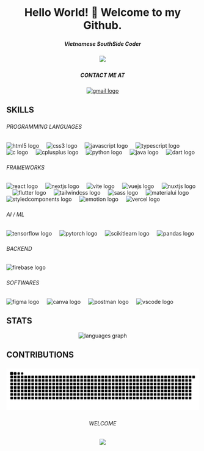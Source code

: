 <h1 align="center">Hello World! 👋 Welcome to my Github.</h1>

###

<h5 align="center">Vietnamese SouthSide Coder</h5>

###

<div align="center">
  <img height="200" src="https://media.giphy.com/media/6ib6KPmkeAjDTxMxij/giphy.gif?cid=ecf05e47g94dsxq0dr1m5rft32j2yqnpg4o1tvlljew6ed4r&ep=v1_gifs_search&rid=giphy.gif&ct=g"  />
</div>

###

<h5 align="center">CONTACT ME AT</h5>

###

<div align="center">
  <a href="mailto:tqmnhat225@gmail.com" target="_blank">
    <img src="https://raw.githubusercontent.com/maurodesouza/profile-readme-generator/master/src/assets/icons/social/gmail/default.svg" width="72" height="40" alt="gmail logo"  />
  </a>
</div>

###

<h2 align="left">SKILLS</h2>

###

<h6 align="left">PROGRAMMING  LANGUAGES</h6>

###

<div align="left">
  <img src="https://skillicons.dev/icons?i=html" height="40" alt="html5 logo"  />
  <img width="12" />
  <img src="https://skillicons.dev/icons?i=css" height="40" alt="css3 logo"  />
  <img width="12" />
  <img src="https://skillicons.dev/icons?i=js" height="40" alt="javascript logo"  />
  <img width="12" />
  <img src="https://skillicons.dev/icons?i=ts" height="40" alt="typescript logo"  />
  <img width="12" />
  <img src="https://skillicons.dev/icons?i=c" height="40" alt="c logo"  />
  <img width="12" />
  <img src="https://skillicons.dev/icons?i=cpp" height="40" alt="cplusplus logo"  />
  <img width="12" />
  <img src="https://skillicons.dev/icons?i=py" height="40" alt="python logo"  />
  <img width="12" />
  <img src="https://skillicons.dev/icons?i=java" height="40" alt="java logo"  />
  <img width="12" />
  <img src="https://skillicons.dev/icons?i=dart" height="40" alt="dart logo"  />
</div>

###

<h6 align="left">FRAMEWORKS</h6>

###

<div align="left">
  <img src="https://skillicons.dev/icons?i=react" height="40" alt="react logo"  />
  <img width="12" />
  <img src="https://skillicons.dev/icons?i=nextjs" height="40" alt="nextjs logo"  />
  <img width="12" />
  <img src="https://skillicons.dev/icons?i=vite" height="40" alt="vite logo"  />
  <img width="12" />
  <img src="https://skillicons.dev/icons?i=vue" height="40" alt="vuejs logo"  />
  <img width="12" />
  <img src="https://skillicons.dev/icons?i=nuxtjs" height="40" alt="nuxtjs logo"  />
  <img width="12" />
  <img src="https://skillicons.dev/icons?i=flutter" height="40" alt="flutter logo"  />
  <img width="12" />
  <img src="https://skillicons.dev/icons?i=tailwind" height="40" alt="tailwindcss logo"  />
  <img width="12" />
  <img src="https://skillicons.dev/icons?i=sass" height="40" alt="sass logo"  />
  <img width="12" />
  <img src="https://skillicons.dev/icons?i=materialui" height="40" alt="materialui logo"  />
  <img width="12" />
  <img src="https://skillicons.dev/icons?i=styledcomponents" height="40" alt="styledcomponents logo"  />
  <img width="12" />
  <img src="https://skillicons.dev/icons?i=emotion" height="40" alt="emotion logo"  />
  <img width="12" />
  <img src="https://skillicons.dev/icons?i=vercel" height="40" alt="vercel logo"  />
</div>

###

<h6 align="left">AI / ML</h6>

###

<div align="left">
  <img src="https://skillicons.dev/icons?i=tensorflow" height="40" alt="tensorflow logo"  />
  <img width="12" />
  <img src="https://skillicons.dev/icons?i=pytorch" height="40" alt="pytorch logo"  />
  <img width="12" />
  <img src="https://skillicons.dev/icons?i=scikitlearn" height="40" alt="scikitlearn logo"  />
  <img width="12" />
  <img src="https://cdn.simpleicons.org/pandas/150458" height="40" alt="pandas logo"  />
</div>

###

<h6 align="left">BACKEND</h6>

###

<div align="left">
  <img src="https://cdn.jsdelivr.net/gh/devicons/devicon/icons/firebase/firebase-plain.svg" height="40" alt="firebase logo"  />
</div>

###

<h6 align="left">SOFTWARES</h6>

###

<div align="left">
  <img src="https://skillicons.dev/icons?i=figma" height="40" alt="figma logo"  />
  <img width="12" />
  <img src="https://cdn.simpleicons.org/canva/00C4CC" height="40" alt="canva logo"  />
  <img width="12" />
  <img src="https://skillicons.dev/icons?i=postman" height="40" alt="postman logo"  />
  <img width="12" />
  <img src="https://skillicons.dev/icons?i=vscode" height="40" alt="vscode logo"  />
</div>

###

<h2 align="left">STATS</h2>

<div align="center">
  <img src="https://github-readme-stats-beta-ten-57.vercel.app/api/top-langs?username=mnhatwwpt&langs_count=8&locale=en&hide_title=false&theme=dracula&hide_border=false&order=2" alt="languages graph"  />
</div>

###

<h2 align="left">CONTRIBUTIONS</h2>

###

<picture>
  <source media="(prefers-color-scheme: dark)" srcset="https://github.com/mnhatwwpt/mnhatwwpt/blob/output/github-contribution-grid-snake-dark.svg" />
  <source media="(prefers-color-scheme: light)" srcset="https://github.com/mnhatwwpt/mnhatwwpt/blob/output/github-contribution-grid-snake.svg" />
  <img alt="github-snake" src="https://github.com/mnhatwwpt/mnhatwwpt/blob/output/github-contribution-grid-snake.svg" />
</picture>

###

<h6 align="center">WELCOME</h6>

###

<div align="center">
  <img src="https://profile-counter.glitch.me/mnhatwwpt/count.svg?"  />
</div>

###
